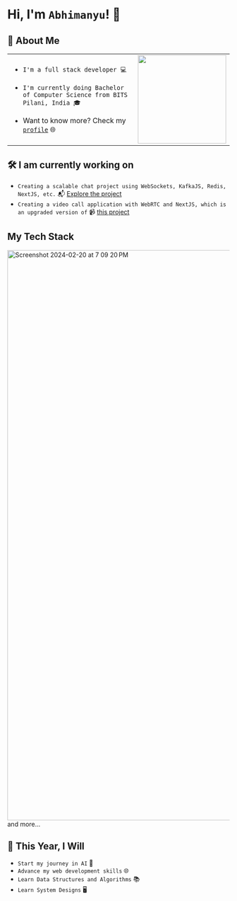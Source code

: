 # Hi, I'm `Abhimanyu`! 👋

## 🚀 About Me
<table>
<tr>
<td>
  
- `I'm a full stack developer 💻`

- `I'm currently doing Bachelor of Computer Science from BITS Pilani, India 🎓`

- Want to know more? Check my [`profile`](https://abhimanyu.tech) 🌐

</td>
<td>
<img src="https://user-images.githubusercontent.com/74038190/213866269-5d00981c-7c98-46d7-8a8e-16f462f15227.gif" width="200" height="200">
</td>
</tr>
</table>

## 🛠️ I am currently working on
- `Creating a scalable chat project using WebSockets, KafkaJS, Redis, NextJS, etc.` 📬 [Explore the project](https://github.com/Abhi1992002/scalable_chat_application)
- `Creating a video call application with WebRTC and NextJS, which is an upgraded version of` 📹 [this project](https://github.com/Abhi1992002/video_chat)

## My Tech Stack
<img width="1289" alt="Screenshot 2024-02-20 at 7 09 20 PM" src="https://github.com/Abhi1992002/Abhi1992002/assets/122007096/1897daf7-6b15-445f-a51e-df9850f153d9">
and more...

## 🎯 This Year, I Will

- `Start my journey in AI` 🧠
- `Advance my web development skills` 🌐
- `Learn Data Structures and Algorithms` 📚
- `Learn System Designs` 🖥️
